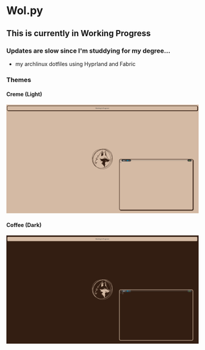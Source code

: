 # Wol.py
## This is currently in Working Progress
### Updates are slow since I'm studdying for my degree...
- my archlinux dotfiles using Hyprland and Fabric

### Themes

#### Creme (Light)
![image](creme.png)

#### Coffee (Dark)
![image](coffee.png)
